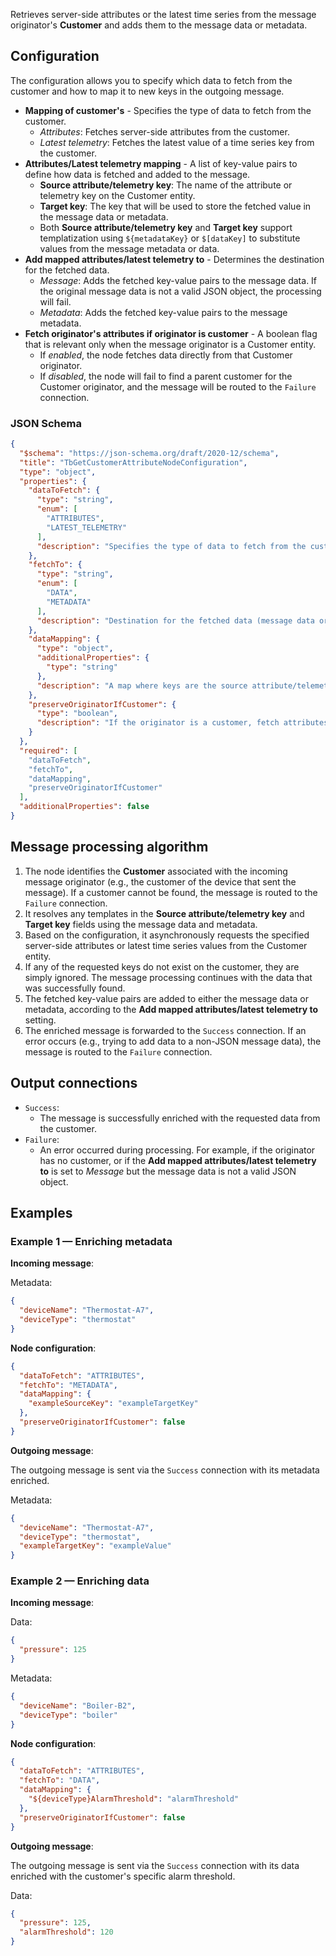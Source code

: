 Retrieves server-side attributes or the latest time series from the message originator's **Customer** and adds them to the message data or metadata.

## Configuration

The configuration allows you to specify which data to fetch from the customer and how to map it to new keys in the outgoing message.

- **Mapping of customer's** - Specifies the type of data to fetch from the customer.
    - *Attributes*: Fetches server-side attributes from the customer.
    - *Latest telemetry*: Fetches the latest value of a time series key from the customer.
- **Attributes/Latest telemetry mapping** - A list of key-value pairs to define how data is fetched and added to the message.
    - **Source attribute/telemetry key**: The name of the attribute or telemetry key on the Customer entity.
    - **Target key**: The key that will be used to store the fetched value in the message data or metadata.
    - Both **Source attribute/telemetry key** and **Target key** support templatization using `${metadataKey}` or `$[dataKey]` to substitute values from the message metadata or
      data.
- **Add mapped attributes/latest telemetry to** - Determines the destination for the fetched data.
    - *Message*: Adds the fetched key-value pairs to the message data. If the original message data is not a valid JSON object, the processing will fail.
    - *Metadata*: Adds the fetched key-value pairs to the message metadata.
- **Fetch originator's attributes if originator is customer** - A boolean flag that is relevant only when the message originator is a Customer entity.
    - If *enabled*, the node fetches data directly from that Customer originator.
    - If *disabled*, the node will fail to find a parent customer for the Customer originator, and the message will be routed to the `Failure` connection.

### JSON Schema

```json
{
  "$schema": "https://json-schema.org/draft/2020-12/schema",
  "title": "TbGetCustomerAttributeNodeConfiguration",
  "type": "object",
  "properties": {
    "dataToFetch": {
      "type": "string",
      "enum": [
        "ATTRIBUTES",
        "LATEST_TELEMETRY"
      ],
      "description": "Specifies the type of data to fetch from the customer (server-side attributes or latest time series)."
    },
    "fetchTo": {
      "type": "string",
      "enum": [
        "DATA",
        "METADATA"
      ],
      "description": "Destination for the fetched data (message data or metadata)."
    },
    "dataMapping": {
      "type": "object",
      "additionalProperties": {
        "type": "string"
      },
      "description": "A map where keys are the source attribute/telemetry keys on the customer and values are the target keys in the message."
    },
    "preserveOriginatorIfCustomer": {
      "type": "boolean",
      "description": "If the originator is a customer, fetch attributes from the originator itself."
    }
  },
  "required": [
    "dataToFetch",
    "fetchTo",
    "dataMapping",
    "preserveOriginatorIfCustomer"
  ],
  "additionalProperties": false
}
```

## Message processing algorithm

1. The node identifies the **Customer** associated with the incoming message originator (e.g., the customer of the device that sent the message). If a customer cannot be found, the
   message is routed to the `Failure` connection.
2. It resolves any templates in the **Source attribute/telemetry key** and **Target key** fields using the message data and metadata.
3. Based on the configuration, it asynchronously requests the specified server-side attributes or latest time series values from the Customer entity.
4. If any of the requested keys do not exist on the customer, they are simply ignored. The message processing continues with the data that was successfully found.
5. The fetched key-value pairs are added to either the message data or metadata, according to the **Add mapped attributes/latest telemetry to** setting.
6. The enriched message is forwarded to the `Success` connection. If an error occurs (e.g., trying to add data to a non-JSON message data), the message is routed to the `Failure`
   connection.

## Output connections

- `Success`:
    - The message is successfully enriched with the requested data from the customer.
- `Failure`:
    - An error occurred during processing. For example, if the originator has no customer, or if the **Add mapped attributes/latest telemetry to** is set to *Message* but the
      message data is not a valid JSON object.

## Examples

### Example 1 — Enriching metadata


**Incoming message**:

Metadata:

```json
{
  "deviceName": "Thermostat-A7",
  "deviceType": "thermostat"
}
```

**Node configuration**:

```json
{
  "dataToFetch": "ATTRIBUTES",
  "fetchTo": "METADATA",
  "dataMapping": {
    "exampleSourceKey": "exampleTargetKey"
  },
  "preserveOriginatorIfCustomer": false
}
```

**Outgoing message**:

The outgoing message is sent via the `Success` connection with its metadata enriched.

Metadata:

```json
{
  "deviceName": "Thermostat-A7",
  "deviceType": "thermostat",
  "exampleTargetKey": "exampleValue"
}
```

### Example 2 — Enriching data

**Incoming message**:

Data:

```json
{
  "pressure": 125
}
```

Metadata:

```json
{
  "deviceName": "Boiler-B2",
  "deviceType": "boiler"
}
```

**Node configuration**:

```json
{
  "dataToFetch": "ATTRIBUTES",
  "fetchTo": "DATA",
  "dataMapping": {
    "${deviceType}AlarmThreshold": "alarmThreshold"
  },
  "preserveOriginatorIfCustomer": false
}
```

**Outgoing message**:

The outgoing message is sent via the `Success` connection with its data enriched with the customer's specific alarm threshold.

Data:

```json
{
  "pressure": 125,
  "alarmThreshold": 120
}
```
